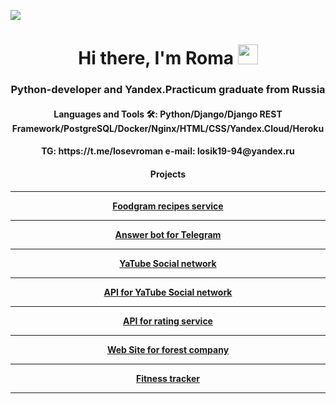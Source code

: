 ![](https://komarev.com/ghpvc/?username=RomaLosev)

<h1 align='center'>Hi there, I'm Roma</a> 
<img src='https://github.com/blackcater/blackcater/raw/main/images/Hi.gif' height='32'/></h1>
<h3 align='center'>Python-developer and Yandex.Practicum graduate from Russia</h3>

<h4 align='center'>Languages and Tools 🛠: Python/Django/Django REST Framework/PostgreSQL/Docker/Nginx/HTML/CSS/Yandex.Cloud/Heroku</h4>
<h4 align='center'> TG: https://t.me/losevroman  e-mail: losik19-94@yandex.ru </h4>
<h4 align='center'> Projects <h4>
<hr>
<div align='center'>
<a href='https://github.com/RomaLosev/foodgram-project-react'> Foodgram recipes service </a>
<hr>
<a href='https://github.com/RomaLosev/tg_answer_bot'> Answer bot for Telegram </a> <br>
<hr>
<a href='https://github.com/RomaLosev/hw05_final'> YaTube Social network </a> <br>
<hr>
<a href='https://github.com/RomaLosev/api_final_yatube'> API for YaTube Social network </a> <br>
<hr>
<a href='https://github.com/RomaLosev/yamdb_final'> API for rating service </a> <br>
<hr>
<a href='https://github.com/RomaLosev/lesovod'> Web Site for forest company </a> <br>
<hr>
<a href='https://github.com/RomaLosev/fitnes-tracker'> Fitness tracker </a> <br>
<hr>
  </div>

